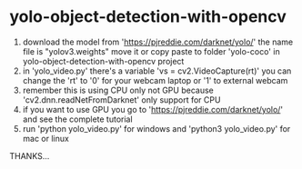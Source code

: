 # yolo-object-detection-with-opencv

1. download the model from 'https://pjreddie.com/darknet/yolo/' the name file is "yolov3.weights" move it or copy paste to folder 'yolo-coco' in yolo-object-detection-with-opencv project
2. in 'yolo_video.py' there's a variable 'vs = cv2.VideoCapture(rt)' you can change the 'rt' to '0' for your webcam laptop or '1' to external webcam
3. remember this is using CPU only not GPU because 'cv2.dnn.readNetFromDarknet' only support for CPU
4. if you want to use GPU you go to 'https://pjreddie.com/darknet/yolo/' and see the complete tutorial
5. run 'python yolo_video.py' for windows and 'python3 yolo_video.py' for mac or linux

THANKS...
